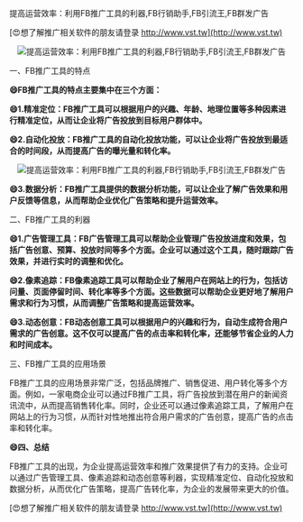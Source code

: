 提高运营效率：利用FB推广工具的利器,FB行销助手,FB引流王,FB群发广告

[😍想了解推广相关软件的朋友请登录 http://www.vst.tw](http://www.vst.tw)

 <center><img src="https://vst.tw/MP4/tuiguang/png/4.png" alt="提高运营效率：利用FB推广工具的利器,FB行销助手,FB引流王,FB群发广告"></center>

一、FB推广工具的特点

**😄FB推广工具的特点主要集中在三个方面：**

**😄1.精准定位：FB推广工具可以根据用户的兴趣、年龄、地理位置等多种因素进行精准定位，从而让企业将广告投放到目标用户群体中。**

**😄2.自动化投放：FB推广工具的自动化投放功能，可以让企业将广告投放到最适合的时间段，从而提高广告的曝光量和转化率。**

 <center><img src="https://vst.tw/MP4/tuiguang/png/8.png" alt="提高运营效率：利用FB推广工具的利器,FB行销助手,FB引流王,FB群发广告"></center>

**😄3.数据分析：FB推广工具提供的数据分析功能，可以让企业了解广告效果和用户反馈等信息，从而帮助企业优化广告策略和提升运营效率。**

二、FB推广工具的利器

**😄1.广告管理工具：FB广告管理工具可以帮助企业管理广告投放进度和效果，包括广告创意、预算、投放时间等多个方面。企业可以通过这个工具，随时跟踪广告效果，并进行实时的调整和优化。**

**😄2.像素追踪：FB像素追踪工具可以帮助企业了解用户在网站上的行为，包括访问量、页面停留时间、转化率等多个方面。这些数据可以帮助企业更好地了解用户需求和行为习惯，从而调整广告策略和提高运营效率。**

**😄3.动态创意：FB动态创意工具可以根据用户的兴趣和行为，自动生成符合用户需求的广告创意。这不仅可以提高广告的点击率和转化率，还能够节省企业的人力和时间成本。**

三、FB推广工具的应用场景

FB推广工具的应用场景非常广泛，包括品牌推广、销售促进、用户转化等多个方面。例如，一家电商企业可以通过FB推广工具，将广告投放到潜在用户的新闻资讯流中，从而提高销售转化率。同时，企业还可以通过像素追踪工具，了解用户在网站上的行为习惯，从而针对性地推出符合用户需求的广告创意，提高广告的点击率和转化率。

**😄四、总结**

FB推广工具的出现，为企业提高运营效率和推广效果提供了有力的支持。企业可以通过广告管理工具、像素追踪和动态创意等利器，实现精准定位、自动化投放和数据分析，从而优化广告策略，提高广告转化率，为企业的发展带来更大的价值。

[😍想了解推广相关软件的朋友请登录 http://www.vst.tw](http://www.vst.tw)



